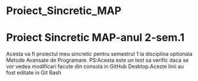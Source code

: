 # Proiect_Sincretic_MAP
#  Proiect Sincretic MAP-anul 2-sem.1

Acesta va fi proiectul meu sincretic pentru semestrul 1 la disciplina optionala Metode Avansate de Programare.
PS:Acesta este un test sa verific daca se vor vedea modificari facute din consola
in GitHub Desktop.Aceste linii au fost editate in Git Bash
